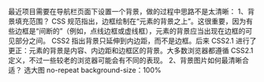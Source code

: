 最近项目需要在导航栏页面下设置一个背景，做的过程中思路不是太清晰：
1、背景填充范围？
CSS 规范指出，边框绘制在“元素的背景之上”。这很重要，因为有些边框是“间断的”（例如，点线边框或虚线框），元素的背景应当出现在边框的可见部分之间。
CSS2 指出背景只延伸到内边距，而不是边框。后来 CSS2.1 进行了更正：元素的背景是内容、内边距和边框区的背景。大多数浏览器都遵循 CSS2.1 定义，不过一些较老的浏览器可能会有不同的表现。
2、背景图片如何最清晰合适？
选大图
no-repeat
background-size：100%